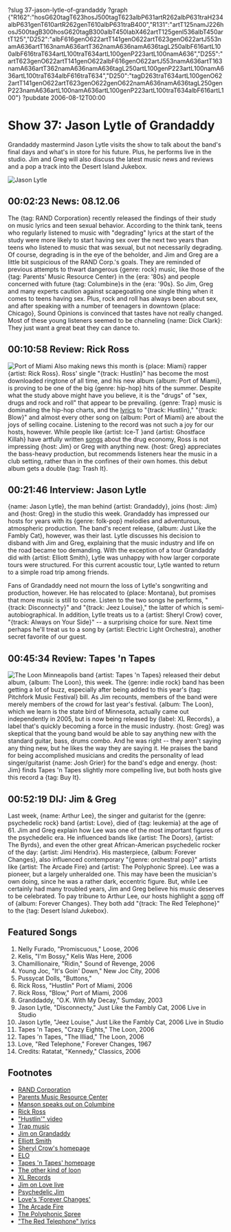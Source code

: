 ?slug 37-jason-lytle-of-grandaddy
?graph {"R162":"hosG620tagT623hosJ500tagT623albP631artR262albP631traH234albP631genT610artR262genT610albP631traB400","R131":"artT125namJ226hosJ500tagB300hosG620tagB300albT450labX462artT125genI536albT450artT125","D252":"albF616genO622artT141genO622artT623genO622artJ553namA636artT163namA636artT362namA636namA636tagL250albF616artL100albF616traT634artL100traT634artL100genP223artL100namA636","D255":"artT623genO622artT141genO622albF616genO622artJ553namA636artT163namA636artT362namA636namA636tagL250artL100genP223artL100namA636artL100traT634albF616traT634","D250":"tagD263traT634artL100genO622artT141genO622artT623genO622genO622namA636namA636tagL250genP223namA636artL100namA636artL100genP223artL100traT634albF616artL100"}
?pubdate 2006-08-12T00:00

# Show 37: Jason Lytle of Grandaddy
Grandaddy mastermind Jason Lytle visits the show to talk about the band's final days and what's in store for his future. Plus, he performs live in the studio. Jim and Greg will also discuss the latest music news and reviews and a pop a track into the Desert Island Jukebox.

![Jason Lytle](http://static.soundopinions.org/images/2006/jasonlytle.jpg)

## 00:02:23 News: 08.12.06
The {tag: RAND Corporation} recently released the findings of their study on music lyrics and teen sexual behavior. According to the think tank, teens who regularly listened to music with "degrading" lyrics at the start of the study were more likely to start having sex over the next two years than teens who listened to music that was sexual, but not necessarily degrading. Of course, degrading is in the eye of the beholder, and Jim and Greg are a little bit suspicious of the RAND Corp.'s goals. They are reminded of previous attempts to thwart dangerous {genre: rock} music, like those of the {tag: Parents' Music Resource Center} in the {era: '80s} and people concerned with future {tag: Columbine}s in the {era: '90s}. So Jim, Greg and many experts caution against scapegoating one single thing when it comes to teens having sex. Plus, rock and roll has always been about sex, and after speaking with a number of teenagers in downtown {place: Chicago}, Sound Opinions is convinced that tastes have not really changed. Most of these young listeners seemed to be channeling {name: Dick Clark}: They just want a great beat they can dance to. 

## 00:10:58 Review: Rick Ross
![Port of Miami](http://is4.mzstatic.com/image/thumb/Music/v4/e5/b2/2e/e5b22e40-3d30-8414-d108-4c9c570676fa/source/600x600bb.jpg "4022281/171755499")
Also making news this month is {place: Miami} rapper {artist: Rick Ross}. Ross' single "{track: Hustlin}" has become the most downloaded ringtone of all time, and his new album {album: Port of Miami}, is proving to be one of the big {genre: hip-hop} hits of the summer. Despite what the study above might have you believe, it is the "drugs" of "sex, drugs and rock and roll" that appear to be prevailing. {genre: Trap} music is dominating the hip-hop charts, and the [lyrics](http://rapgenius.com/Rick-ross-hustlin-lyrics) to "{track: Hustlin}," "{track: Blow}" and almost every other song on {album: Port of Miami} are about the joys of selling cocaine. Listening to the record was not such a joy for our hosts, however. While people like {artist: Ice-T }and {artist: Ghostface Killah} have artfully written [songs](http://www.azlyrics.com/lyrics/ghostfacekillah/kilo.html) about the drug economy, Ross is not impressing {host: Jim} or Greg with anything new. {host: Greg} appreciates the bass-heavy production, but recommends listeners hear the music in a club setting, rather than in the confines of their own homes. this debut album gets a double {tag: Trash It}.

## 00:21:46 Interview: Jason Lytle
{name: Jason Lytle}, the man behind {artist: Grandaddy}, joins {host: Jim} and {host: Greg} in the studio this week. Grandaddy has impressed our hosts for years with its {genre: folk-pop} melodies and adventurous, atmospheric production. The band's recent release, {album: Just Like the Fambly Cat}, however, was their last. Lytle discusses his decision to disband with Jim and Greg, explaining that the music industry and life on the road became too demanding. With the exception of a tour Grandaddy did with {artist: Elliott Smith}, Lytle was unhappy with how larger corporate tours were structured. For this current acoustic tour, Lytle wanted to return to a simple road trip among friends.

Fans of Grandaddy need not mourn the loss of Lytle's songwriting and production, however. He has relocated to {place: Montana}, but promises that more music is still to come. Listen to the two songs he performs, "{track: Disconnecty}" and "{track: Jeez Louise}," the latter of which is semi-autobiographical. In addition, Lytle treats us to a {artist: Sheryl Crow} cover, "{track: Always on Your Side}" -- a surprising choice for sure. Next time perhaps he'll treat us to a song by {artist: Electric Light Orchestra}, another secret favorite of our guest.

## 00:45:34 Review: Tapes 'n Tapes
![The Loon](http://is5.mzstatic.com/image/thumb/Music/v4/bb/f3/93/bbf39349-cd8f-d438-2696-289efaa192a8/source/600x600bb.jpg "129692168/160561715")
Minneapolis band {artist: Tapes 'n Tapes} released their debut album, {album: The Loon}, this week. The {genre: indie rock} band has been getting a lot of buzz, especially after being added to this year's {tag: Pitchfork Music Festival} bill. As Jim recounts, members of the band were merely members of the crowd for last year's festival. {album: The Loon}, which we learn is the state bird of Minnesota, actually came out independently in 2005, but is now being released by {label: XL Records}, a label that's quickly becoming a force in the music industry. {host: Greg} was skeptical that the young band would be able to say anything new with the standard guitar, bass, drums combo. And he was right -- they aren't saying any thing new, but he likes the way they are saying it. He praises the band for being accomplished musicians and credits the personality of lead singer/guitarist {name: Josh Grier} for the band's edge and energy. {host: Jim} finds Tapes 'n Tapes slightly more compelling live, but both hosts give this record a {tag: Buy It}.

## 00:52:19 DIJ: Jim & Greg
Last week, {name: Arthur Lee}, the singer and guitarist for the {genre: psychedelic rock} band {artist: Love}, died of {tag: leukemia} at the age of 61. Jim and Greg explain how Lee was one of the most important figures of the psychedelic era. He influenced bands like {artist: The Doors}, {artist: The Byrds}, and even the other great African-American psychedelic rocker of the day: {artist: Jimi Hendrix}. His masterpiece, {album: Forever Changes}, also influenced contemporary "{genre: orchestral pop}" artists like {artist: The Arcade Fire} and {artist: The Polyphonic Spree}. Lee was a pioneer, but a largely unheralded one. This may have been the musician's own doing, since he was a rather dark, eccentric figure. But, while Lee certainly had many troubled years, Jim and Greg believe his music deserves to be celebrated. To pay tribune to Arthur Lee, our hosts highlight a [song](http://www.seeklyrics.com/lyrics/Love/The-Red-Telephone.html) off of {album: Forever Changes}. They both add "{track: The Red Telephone}" to the {tag: Desert Island Jukebox}.

## Featured Songs
1. Nelly Furado, "Promiscuous," Loose, 2006
2. Kelis, "I'm Bossy," Kelis Was Here, 2006
3. Chamillionaire, "Ridin," Sound of Revenge, 2006 
4. Young Joc, "It's Goin' Down," New Joc City, 2006
5. Pussycat Dolls, "Buttons,"
6. Rick Ross, "Hustlin" Port of Miami, 2006
7. Rick Ross, "Blow," Port of Miami, 2006
8. Granddaddy, "O.K. With My Decay," Sumday, 2003
9. Jason Lytle, "Disconnecty," Just Like the Fambly Cat, 2006 Live in Studio
10. Jason Lytle, "Jeez Louise," Just Like the Fambly Cat, 2006 Live in Studio
11. Tapes 'n Tapes, "Crazy Eights," The Loon, 2006
12. Tapes 'n Tapes, "The Illiad," The Loon, 2006
13. Love, "Red Telephone," Forever Changes, 1967
14. Credits: Ratatat, "Kennedy," Classics, 2006

## Footnotes
- [RAND Corporation](http://www.sourcewatch.org/index.php?title=RAND_Corporation)
- [Parents Music Resource Center](http://en.wikipedia.org/wiki/PMRC)
- [Manson speaks out on Columbine](http://www.rollingstone.com/culture/news/columbine-whose-fault-is-it-19990624)
- [Rick Ross](http://www.allmusic.com/artist/rick-ross-mn0000853655)
- ["Hustlin'" video](https://www.youtube.com/watch?v=JU9TouRnO84&feature=kp)
- [Trap music](http://www.urbandictionary.com/define.php?term=trap+music)
- [Jim on Grandaddy](http://www.jimdero.com/News%202006/GrandaddyMay14.htm)
- [Elliott Smith](http://en.wikipedia.org/wiki/Elliott_Smith)
- [Sheryl Crow's homepage](http://www.sherylcrow.com/)
- [ELO](http://www.allmusic.com/artist/electric-light-orchestra-mn0000163229)
- [Tapes 'n Tapes' homepage](http://www.tapesntapes.com/)
- [The other kind of loon](http://www.50states.com/bird/loon.htm)
- [XL Records](http://www.xlrecordings.com/)
- [Jim on Love live](http://www.jimdero.com/News2003/June5Love.htm)
- [Psychedelic Jim](http://www.jimdero.com/TurnOn/TurnOnOpen.htm)
- [Love's 'Forever Changes'](http://www.amazon.com/exec/obidos/tg/detail/-/B000005ITX?v=glance)
- [The Arcade Fire](http://www.arcadefire.com/)
- [The Polyphonic Spree](http://www.allmusic.com/artist/the-polyphonic-spree-mn0000414038)
- ["The Red Telephone" lyrics](http://www.seeklyrics.com/lyrics/Love/The-Red-Telephone.html)
